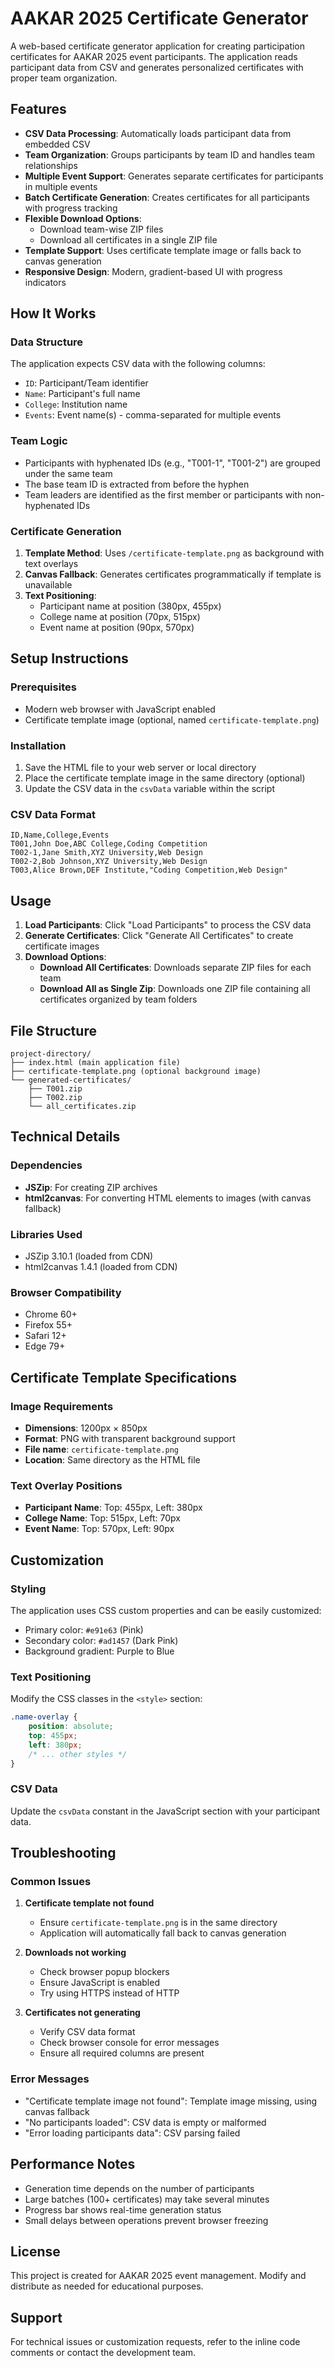 # AAKAR 2025 Certificate Generator

A web-based certificate generator application for creating participation certificates for AAKAR 2025 event participants. The application reads participant data from CSV and generates personalized certificates with proper team organization.

## Features

- **CSV Data Processing**: Automatically loads participant data from embedded CSV
- **Team Organization**: Groups participants by team ID and handles team relationships
- **Multiple Event Support**: Generates separate certificates for participants in multiple events
- **Batch Certificate Generation**: Creates certificates for all participants with progress tracking
- **Flexible Download Options**: 
  - Download team-wise ZIP files
  - Download all certificates in a single ZIP file
- **Template Support**: Uses certificate template image or falls back to canvas generation
- **Responsive Design**: Modern, gradient-based UI with progress indicators

## How It Works

### Data Structure
The application expects CSV data with the following columns:
- `ID`: Participant/Team identifier
- `Name`: Participant's full name
- `College`: Institution name
- `Events`: Event name(s) - comma-separated for multiple events

### Team Logic
- Participants with hyphenated IDs (e.g., "T001-1", "T001-2") are grouped under the same team
- The base team ID is extracted from before the hyphen
- Team leaders are identified as the first member or participants with non-hyphenated IDs

### Certificate Generation
1. **Template Method**: Uses `/certificate-template.png` as background with text overlays
2. **Canvas Fallback**: Generates certificates programmatically if template is unavailable
3. **Text Positioning**: 
   - Participant name at position (380px, 455px)
   - College name at position (70px, 515px)
   - Event name at position (90px, 570px)

## Setup Instructions

### Prerequisites
- Modern web browser with JavaScript enabled
- Certificate template image (optional, named `certificate-template.png`)

### Installation
1. Save the HTML file to your web server or local directory
2. Place the certificate template image in the same directory (optional)
3. Update the CSV data in the `csvData` variable within the script

### CSV Data Format
```csv
ID,Name,College,Events
T001,John Doe,ABC College,Coding Competition
T002-1,Jane Smith,XYZ University,Web Design
T002-2,Bob Johnson,XYZ University,Web Design
T003,Alice Brown,DEF Institute,"Coding Competition,Web Design"
```

## Usage

1. **Load Participants**: Click "Load Participants" to process the CSV data
2. **Generate Certificates**: Click "Generate All Certificates" to create certificate images
3. **Download Options**:
   - **Download All Certificates**: Downloads separate ZIP files for each team
   - **Download All as Single Zip**: Downloads one ZIP file containing all certificates organized by team folders

## File Structure

```
project-directory/
├── index.html (main application file)
├── certificate-template.png (optional background image)
└── generated-certificates/
    ├── T001.zip
    ├── T002.zip
    └── all_certificates.zip
```

## Technical Details

### Dependencies
- **JSZip**: For creating ZIP archives
- **html2canvas**: For converting HTML elements to images (with canvas fallback)

### Libraries Used
- JSZip 3.10.1 (loaded from CDN)
- html2canvas 1.4.1 (loaded from CDN)

### Browser Compatibility
- Chrome 60+
- Firefox 55+
- Safari 12+
- Edge 79+

## Certificate Template Specifications

### Image Requirements
- **Dimensions**: 1200px × 850px
- **Format**: PNG with transparent background support
- **File name**: `certificate-template.png`
- **Location**: Same directory as the HTML file

### Text Overlay Positions
- **Participant Name**: Top: 455px, Left: 380px
- **College Name**: Top: 515px, Left: 70px
- **Event Name**: Top: 570px, Left: 90px

## Customization

### Styling
The application uses CSS custom properties and can be easily customized:
- Primary color: `#e91e63` (Pink)
- Secondary color: `#ad1457` (Dark Pink)
- Background gradient: Purple to Blue

### Text Positioning
Modify the CSS classes in the `<style>` section:
```css
.name-overlay {
    position: absolute;
    top: 455px;
    left: 380px;
    /* ... other styles */
}
```

### CSV Data
Update the `csvData` constant in the JavaScript section with your participant data.

## Troubleshooting

### Common Issues

1. **Certificate template not found**
   - Ensure `certificate-template.png` is in the same directory
   - Application will automatically fall back to canvas generation

2. **Downloads not working**
   - Check browser popup blockers
   - Ensure JavaScript is enabled
   - Try using HTTPS instead of HTTP

3. **Certificates not generating**
   - Verify CSV data format
   - Check browser console for error messages
   - Ensure all required columns are present

### Error Messages
- "Certificate template image not found": Template image missing, using canvas fallback
- "No participants loaded": CSV data is empty or malformed
- "Error loading participants data": CSV parsing failed

## Performance Notes

- Generation time depends on the number of participants
- Large batches (100+ certificates) may take several minutes
- Progress bar shows real-time generation status
- Small delays between operations prevent browser freezing

## License

This project is created for AAKAR 2025 event management. Modify and distribute as needed for educational purposes.

## Support

For technical issues or customization requests, refer to the inline code comments or contact the development team.